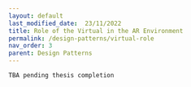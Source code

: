 ```yaml
---
layout: default
last_modified_date:  23/11/2022
title: Role of the Virtual in the AR Environment
permalink: /design-patterns/virtual-role
nav_order: 3
parent: Design Patterns
---
```

`TBA pending thesis completion`
